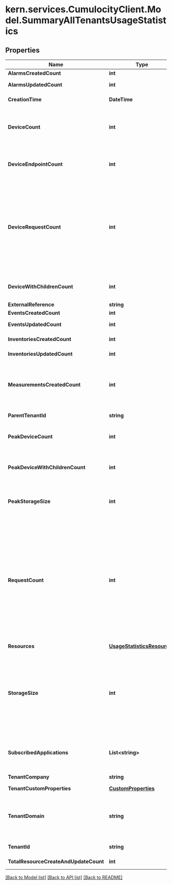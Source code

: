 # kern.services.CumulocityClient.Model.SummaryAllTenantsUsageStatistics

## Properties

Name | Type | Description | Notes
------------ | ------------- | ------------- | -------------
**AlarmsCreatedCount** | **int** | Number of created alarms. | [optional] 
**AlarmsUpdatedCount** | **int** | Number of updates made to the alarms. | [optional] 
**CreationTime** | **DateTime** | Date and time of the tenant&#39;s creation. | [optional] 
**DeviceCount** | **int** | Number of devices in the tenant identified by the fragment &#x60;c8y_IsDevice&#x60;. Updated only three times a day starting at 8:57, 16:57 and 23:57. | [optional] 
**DeviceEndpointCount** | **int** | Number of devices which do not have child devices. Updated only three times a day starting at 8:57, 16:57 and 23:57. | [optional] 
**DeviceRequestCount** | **int** | Number of requests that were issued only by devices against the tenant. Updated every 5 minutes. The following requests are not included:  * Requests made to &lt;kbd&gt;/user&lt;/kbd&gt;, &lt;kbd&gt;/tenant&lt;/kbd&gt; and &lt;kbd&gt;/application&lt;/kbd&gt; APIs * Application related requests (with &#x60;X-Cumulocity-Application-Key&#x60; header)  | [optional] 
**DeviceWithChildrenCount** | **int** | Number of devices with children. Updated only three times a day starting at 8:57, 16:57 and 23:57. | [optional] 
**ExternalReference** | **string** | Tenant external reference. | [optional] 
**EventsCreatedCount** | **int** | Number of created events. | [optional] 
**EventsUpdatedCount** | **int** | Number of updates made to the events. | [optional] 
**InventoriesCreatedCount** | **int** | Number of created managed objects. | [optional] 
**InventoriesUpdatedCount** | **int** | Number of updates made to the managed objects. | [optional] 
**MeasurementsCreatedCount** | **int** | Number of created measurements.  &gt; **&amp;#9432; Info:** Bulk creation of measurements is handled in a way that each measurement is counted individually.  | [optional] 
**ParentTenantId** | **string** | ID of the parent tenant. | [optional] [readonly] 
**PeakDeviceCount** | **int** | Peak value of &#x60;deviceCount&#x60; calculated for the requested time period of the summary. | [optional] 
**PeakDeviceWithChildrenCount** | **int** | Peak value of &#x60;deviceWithChildrenCount&#x60; calculated for the requested time period of the summary. | [optional] 
**PeakStorageSize** | **int** | Peak value of used storage size in bytes, calculated for the requested time period of the summary. | [optional] 
**RequestCount** | **int** | Number of requests that were made against the tenant. Updated every 5 minutes. The following requests are not included:  *  Internal SmartREST requests used to resolve templates *  Internal SLA monitoring requests *  Calls to any &lt;kbd&gt;/health&lt;/kbd&gt; endpoint *  Device bootstrap process requests related to configuring and retrieving device credentials *  Microservice SDK internal calls for applications and subscriptions  | [optional] 
**Resources** | [**UsageStatisticsResources**](UsageStatisticsResources.md) |  | [optional] 
**StorageSize** | **int** | Database storage in use, specified in bytes. It is affected by your retention rules and by the regularly running database optimization functions in Cumulocity IoT. If the size decreases, it does not necessarily mean that data was deleted. Updated only three times a day starting at 8:57, 16:57 and 23:57. | [optional] 
**SubscribedApplications** | **List&lt;string&gt;** | Names of the tenant subscribed applications. Updated only three times a day starting at 8:57, 16:57 and 23:57. | [optional] 
**TenantCompany** | **string** | The tenant&#39;s company name. | [optional] 
**TenantCustomProperties** | [**CustomProperties**](CustomProperties.md) |  | [optional] 
**TenantDomain** | **string** | URL of the tenant&#39;s domain. The domain name permits only the use of alphanumeric characters separated by dots &#x60;.&#x60;, hyphens &#x60;-&#x60; and underscores &#x60;_&#x60;. | [optional] 
**TenantId** | **string** | Unique identifier of a Cumulocity IoT tenant. | [optional] [readonly] 
**TotalResourceCreateAndUpdateCount** | **int** | Sum of all inbound transfers. | [optional] 

[[Back to Model list]](../README.md#documentation-for-models) [[Back to API list]](../README.md#documentation-for-api-endpoints) [[Back to README]](../README.md)

